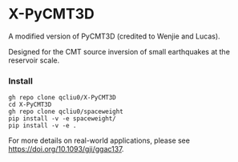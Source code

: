 
# X-PyCMT3D

A modified version of PyCMT3D (credited to Wenjie and Lucas). 

Designed for the CMT source inversion of small earthquakes at the reservoir scale.

### Install
```
gh repo clone qcliu0/X-PyCMT3D
cd X-PyCMT3D
gh repo clone qcliu0/spaceweight
pip install -v -e spaceweight/
pip install -v -e .
```

For more details on real-world applications, please see https://doi.org/10.1093/gji/ggac137.
